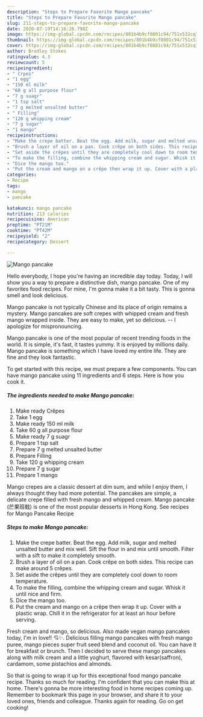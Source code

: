 ```yaml
---
description: "Steps to Prepare Favorite Mango pancake"
title: "Steps to Prepare Favorite Mango pancake"
slug: 211-steps-to-prepare-favorite-mango-pancake
date: 2020-07-19T14:16:26.798Z
image: https://img-global.cpcdn.com/recipes/801b4b9cf0801c94/751x532cq70/mango-pancake-recipe-main-photo.jpg
thumbnail: https://img-global.cpcdn.com/recipes/801b4b9cf0801c94/751x532cq70/mango-pancake-recipe-main-photo.jpg
cover: https://img-global.cpcdn.com/recipes/801b4b9cf0801c94/751x532cq70/mango-pancake-recipe-main-photo.jpg
author: Bradley Stokes
ratingvalue: 4.3
reviewcount: 5
recipeingredient:
- " Crpes"
- "1 egg"
- "150 ml milk"
- "60 g all purpose flour"
- "7 g suagr"
- "1 tsp salt"
- "7 g melted unsalted butter"
- " Filling"
- "120 g whipping cream"
- "7 g sugar"
- "1 mango"
recipeinstructions:
- "Make the crepe batter. Beat the egg. Add milk, sugar and melted unsalted butter and mix well. Sift the flour in and mix until smooth. Filter with a sift to make it completely smooth."
- "Brush a layer of oil on a pan. Cook crêpe on both sides. This recipe can make around 5 crêpes."
- "Set aside the crêpes until they are completely cool down to room temperature."
- "To make the filling, combine the whipping cream and sugar. Whisk it until nice and firm."
- "Dice the mango too."
- "Put the cream and mango on a crêpe then wrap it up. Cover with a plastic wrap. Chill it in the refrigerator for at least an hour before serving."
categories:
- Recipe
tags:
- mango
- pancake

katakunci: mango pancake 
nutrition: 213 calories
recipecuisine: American
preptime: "PT21M"
cooktime: "PT42M"
recipeyield: "2"
recipecategory: Dessert

---
```



![Mango pancake](https://img-global.cpcdn.com/recipes/801b4b9cf0801c94/751x532cq70/mango-pancake-recipe-main-photo.jpg)

Hello everybody, I hope you're having an incredible day today. Today, I will show you a way to prepare a distinctive dish, mango pancake. One of my favorites food recipes. For mine, I'm gonna make it a bit tasty. This is gonna smell and look delicious.

Mango pancake is not typically Chinese and its place of origin remains a mystery. Mango pancakes are soft crepes with whipped cream and fresh mango wrapped inside. They are easy to make, yet so delicious. -- I apologize for mispronouncing.

Mango pancake is one of the most popular of recent trending foods in the world. It is simple, it's fast, it tastes yummy. It is enjoyed by millions daily. Mango pancake is something which I have loved my entire life. They are fine and they look fantastic.


To get started with this recipe, we must prepare a few components. You can have mango pancake using 11 ingredients and 6 steps. Here is how you cook it.

<!--inarticleads1-->

##### The ingredients needed to make Mango pancake:

1. Make ready  Crêpes
1. Take 1 egg
1. Make ready 150 ml milk
1. Take 60 g all purpose flour
1. Make ready 7 g suagr
1. Prepare 1 tsp salt
1. Prepare 7 g melted unsalted butter
1. Prepare  Filling
1. Take 120 g whipping cream
1. Prepare 7 g sugar
1. Prepare 1 mango


Mango crepes are a classic dessert at dim sum, and while I enjoy them, I always thought they had more potential. The pancakes are simple, a delicate crepe filled with fresh mango and whipped cream. Mango pancake (芒果班戟) is one of the most popular desserts in Hong Kong. See recipes for Mango Pancake Recipe 

<!--inarticleads2-->

##### Steps to make Mango pancake:

1. Make the crepe batter. Beat the egg. Add milk, sugar and melted unsalted butter and mix well. Sift the flour in and mix until smooth. Filter with a sift to make it completely smooth.
1. Brush a layer of oil on a pan. Cook crêpe on both sides. This recipe can make around 5 crêpes.
1. Set aside the crêpes until they are completely cool down to room temperature.
1. To make the filling, combine the whipping cream and sugar. Whisk it until nice and firm.
1. Dice the mango too.
1. Put the cream and mango on a crêpe then wrap it up. Cover with a plastic wrap. Chill it in the refrigerator for at least an hour before serving.


Fresh cream and mango, so delicious. Also made vegan mango pancakes today, I&#39;m in love!! 💘✨. Delicious filling mango pancakes with fresh mango puree, mango pieces super fruit seed blend and coconut oil. You can have it for breakfast or brunch. Then I decided to serve these mango pancakes along with milk cream and a little yoghurt, flavored with kesar(saffron), cardamom, some pistachios and almonds. 

So that is going to wrap it up for this exceptional food mango pancake recipe. Thanks so much for reading. I'm confident that you can make this at home. There's gonna be more interesting food in home recipes coming up. Remember to bookmark this page in your browser, and share it to your loved ones, friends and colleague. Thanks again for reading. Go on get cooking!
